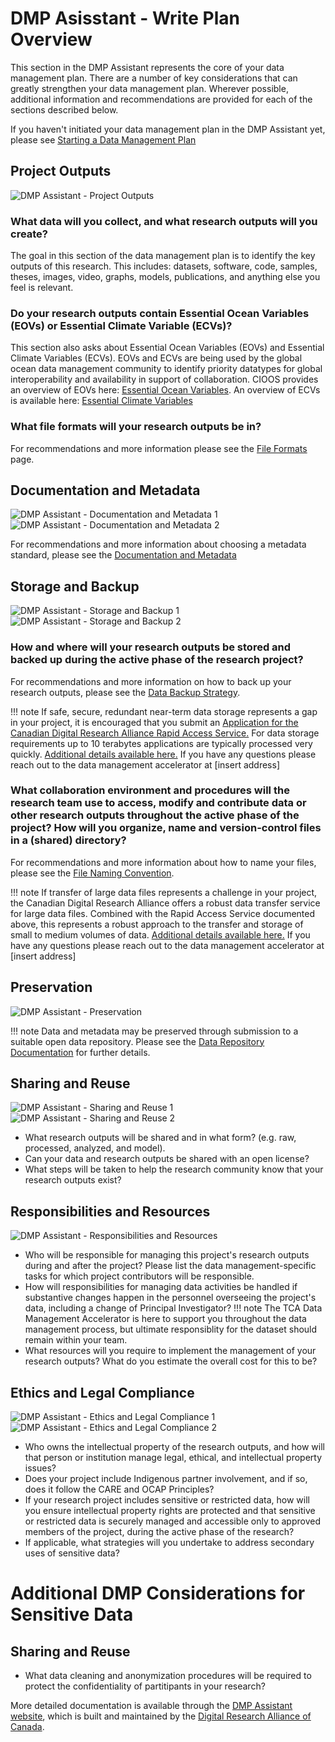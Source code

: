 # DMP Asisstant - Write Plan Overview

This section in the DMP Assistant represents the core of your data management plan. There are a number of key considerations that can greatly strengthen your data management plan. Wherever possible, additional information and recommendations are provided for each of the sections described below.

If you haven't initiated your data management plan in the DMP Assistant yet, please see [Starting a Data Management Plan](0-starting-a-data-management-plan.md)

## Project Outputs

![DMP Assistant - Project Outputs](../img/dmp-guide/dmp-project-outputs.png)

### What data will you collect, and what research outputs will you create?

The goal in this section of the data management plan is to identify the key outputs of this research. This includes: datasets, software, code, samples, theses, images, video, graphs, models, publications, and anything else you feel is relevant.

### Do your research outputs contain Essential Ocean Variables (EOVs) or Essential Climate Variable (ECVs)?

This section also asks about Essential Ocean Variables (EOVs) and Essential Climate Variables (ECVs). EOVs and ECVs are being used by the global ocean data management community to identify priority datatypes for global interoperability and availability in support of collaboration. CIOOS provides an overview of EOVs here: [Essential Ocean Variables](https://cioos.ca/essential-ocean-variables/). An overview of ECVs is available here: [Essential Climate Variables](https://gcos.wmo.int/site/global-climate-observing-system-gcos/essential-climate-variables)

### What file formats will your research outputs be in?

For recommendations and more information please see the [File Formats](2-file-formats.md) page.

## Documentation and Metadata

![DMP Assistant - Documentation and Metadata 1](../img/dmp-guide/dmp-documentation-and-metadata-1.png)
![DMP Assistant - Documentation and Metadata 2](../img/dmp-guide/dmp-documentation-and-metadata-2.png)

For recommendations and more information about choosing a metadata standard, please see the [Documentation and Metadata](3-documentation-and-metadata.md)

## Storage and Backup

![DMP Assistant - Storage and Backup 1](../img/dmp-guide/dmp-storage-and-backup-1.png)
![DMP Assistant - Storage and Backup 2](../img/dmp-guide/dmp-storage-and-backup-2.png)


### How and where will your research outputs be stored and backed up during the active phase of the research project?
For recommendations and more information on how to back up your research outputs, please see the [Data Backup Strategy](4-backup-strategy.md).

!!! note
    If safe, secure, redundant near-term data storage represents a gap in your project, it is encouraged that you submit an [Application for the Canadian Digital Research Alliance Rapid Access Service.](https://docs.google.com/forms/d/e/1FAIpQLSeU_BoRk5cEz3AvVLf3e9yZJq-OvcFCQ-mg7p4AWXmUkd5rTw/viewform) For data storage requirements up to 10 terabytes applications are typically processed very quickly. [Additional details available here.](https://www.alliancecan.ca/en/services/advanced-research-computing/accessing-resources/rapid-access-service) If you have any questions please reach out to the data management accelerator at [insert address]

### What collaboration environment and procedures will the research team use to access, modify and contribute data or other research outputs throughout the active phase of the project? How will you organize, name and version-control files in a (shared) directory?
For recommendations and more information about how to name your files, please see the [File Naming Convention](5-file-naming-convention.md).

!!! note
    If transfer of large data files represents a challenge in your project, the Canadian Digital Research Alliance offers a robust data transfer service for large data files. Combined with the Rapid Access Service documented above, this represents a robust approach to the transfer and storage of small to medium volumes of data. [Additional details available here.](https://docs.alliancecan.ca/wiki/Globus) If you have any questions please reach out to the data management accelerator at [insert address]

## Preservation

![DMP Assistant - Preservation](../img/dmp-guide/dmp-preservation.png)

!!! note
    Data and metadata may be preserved through submission to a suitable open data repository. Please see the [Data Repository Documentation](data-repository-documentation/introduction.md) for further details.

## Sharing and Reuse

![DMP Assistant - Sharing and Reuse 1](../img/dmp-guide/dmp-sharing-and-reuse-1.png)
![DMP Assistant - Sharing and Reuse 2](../img/dmp-guide/dmp-sharing-and-reuse-2.png)

- What research outputs will be shared and in what form? (e.g. raw, processed, analyzed, and model).
- Can your data and research outputs be shared with an open license?
- What steps will be taken to help the research community know that your research outputs exist?
   
## Responsibilities and Resources

![DMP Assistant - Responsibilities and Resources](../img/dmp-guide/dmp-responsibilities-and-resources.png)

- Who will be responsible for managing this project's research outputs during and after the project? Please list the data management-specific tasks for which project contributors will be responsible.
- How will responsibilities for managing data activities be handled if substantive changes happen in the personnel overseeing the project's data, including a change of Principal Investigator?
!!! note
    The TCA Data Management Accelerator is here to support you throughout the data management process, but ultimate responsiblity for the dataset should remain within your team.
- What resources will you require to implement the management of your research outputs? What do you estimate the overall cost for this to be?

## Ethics and Legal Compliance

![DMP Assistant - Ethics and Legal Compliance 1](../img/dmp-guide/dmp-ethics-and-legal-compliance-1.png)
![DMP Assistant - Ethics and Legal Compliance 2](../img/dmp-guide/dmp-ethics-and-legal-compliance-2.png)

- Who owns the intellectual property of the research outputs, and how will that person or institution manage legal, ethical, and intellectual property issues?
- Does your project include Indigenous partner involvement, and if so, does it follow the CARE and OCAP Principles?
- If your research project includes sensitive or restricted data, how will you ensure intellectual property rights are protected and that sensitive or restricted data is securely managed and accessible only to approved members of the project, during the active phase of the research?
- If applicable, what strategies will you undertake to address secondary uses of sensitive data?

# Additional DMP Considerations for Sensitive Data
## Sharing and Reuse
- What data cleaning and anonymization procedures will be required to protect the confidentiality of partitipants in your research?

More detailed documentation is available through the [DMP Assistant website](https://dmp-pgd.ca/), which is built and maintained by the [Digital Research Alliance of Canada](https://alliancecan.ca/en).